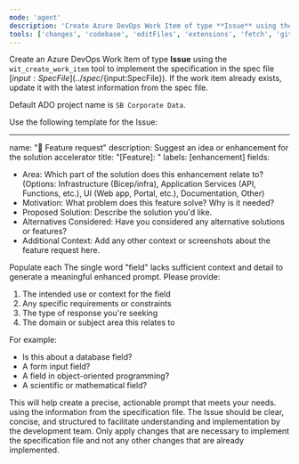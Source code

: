 ```yaml
---
mode: 'agent'
description: 'Create Azure DevOps Work Item of type **Issue** using the `wit_create_work_item` tool to implement the specification in the spec file [${input:SpecFile}](../spec/${input:SpecFile}).'
tools: ['changes', 'codebase', 'editFiles', 'extensions', 'fetch', 'githubRepo', 'openSimpleBrowser', 'problems', 'runTasks', 'search', 'searchResults', 'terminalLastCommand', 'terminalSelection', 'testFailure', 'usages', 'vscodeAPI', 'ado', 'search_code', 'search_workitem', 'wit_add_child_work_item', 'wit_add_work_item_comment', 'wit_close_and_link_workitem_duplicates', 'wit_create_work_item', 'wit_get_query', 'wit_get_query_results_by_id', 'wit_get_work_item', 'wit_get_work_item_type', 'wit_get_work_items_batch_by_ids', 'wit_get_work_items_for_iteration', 'wit_link_work_item_to_pull_request', 'wit_list_backlog_work_items', 'wit_list_backlogs', 'wit_list_work_item_comments', 'wit_my_work_items', 'wit_update_work_item', 'wit_update_work_items_batch', 'wit_work_items_link']
---
```


Create an Azure DevOps Work Item of type **Issue** using the `wit_create_work_item` tool to implement the specification in the spec file [${input:SpecFile}](../spec/${input:SpecFile}).
If the work item already exists, update it with the latest information from the spec file.

Default ADO project name is `SB Corporate Data`.

Use the following template for the Issue:

---

name: "🚀 Feature request"
description: Suggest an idea or enhancement for the solution accelerator
title: "[Feature]: <short summary of the feature>"
labels: [enhancement]
fields:

- Area: Which part of the solution does this enhancement relate to? (Options: Infrastructure (Bicep/infra), Application Services (API, Functions, etc.), UI (Web app, Portal, etc.), Documentation, Other)
- Motivation: What problem does this feature solve? Why is it needed?
- Proposed Solution: Describe the solution you'd like.
- Alternatives Considered: Have you considered any alternative solutions or features?
- Additional Context: Add any other context or screenshots about the feature request here.

Populate each The single word "field" lacks sufficient context and detail to generate a meaningful enhanced prompt. Please provide:

1. The intended use or context for the field
2. Any specific requirements or constraints
3. The type of response you're seeking
4. The domain or subject area this relates to

For example:
- Is this about a database field?
- A form input field?
- A field in object-oriented programming?
- A scientific or mathematical field?

This will help create a precise, actionable prompt that meets your needs. using the information from the specification file. The Issue should be clear, concise, and structured to facilitate understanding and implementation by the development team. Only apply changes that are necessary to implement the specification file and not any other changes that are already implemented.
